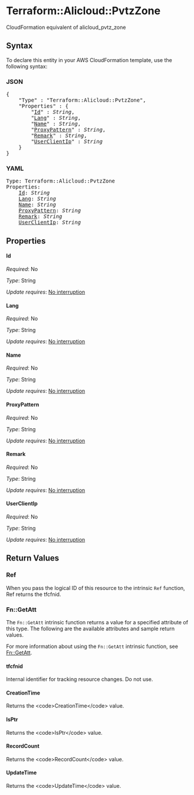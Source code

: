 # Terraform::Alicloud::PvtzZone

CloudFormation equivalent of alicloud_pvtz_zone

## Syntax

To declare this entity in your AWS CloudFormation template, use the following syntax:

### JSON

<pre>
{
    "Type" : "Terraform::Alicloud::PvtzZone",
    "Properties" : {
        "<a href="#id" title="Id">Id</a>" : <i>String</i>,
        "<a href="#lang" title="Lang">Lang</a>" : <i>String</i>,
        "<a href="#name" title="Name">Name</a>" : <i>String</i>,
        "<a href="#proxypattern" title="ProxyPattern">ProxyPattern</a>" : <i>String</i>,
        "<a href="#remark" title="Remark">Remark</a>" : <i>String</i>,
        "<a href="#userclientip" title="UserClientIp">UserClientIp</a>" : <i>String</i>
    }
}
</pre>

### YAML

<pre>
Type: Terraform::Alicloud::PvtzZone
Properties:
    <a href="#id" title="Id">Id</a>: <i>String</i>
    <a href="#lang" title="Lang">Lang</a>: <i>String</i>
    <a href="#name" title="Name">Name</a>: <i>String</i>
    <a href="#proxypattern" title="ProxyPattern">ProxyPattern</a>: <i>String</i>
    <a href="#remark" title="Remark">Remark</a>: <i>String</i>
    <a href="#userclientip" title="UserClientIp">UserClientIp</a>: <i>String</i>
</pre>

## Properties

#### Id

_Required_: No

_Type_: String

_Update requires_: [No interruption](https://docs.aws.amazon.com/AWSCloudFormation/latest/UserGuide/using-cfn-updating-stacks-update-behaviors.html#update-no-interrupt)

#### Lang

_Required_: No

_Type_: String

_Update requires_: [No interruption](https://docs.aws.amazon.com/AWSCloudFormation/latest/UserGuide/using-cfn-updating-stacks-update-behaviors.html#update-no-interrupt)

#### Name

_Required_: No

_Type_: String

_Update requires_: [No interruption](https://docs.aws.amazon.com/AWSCloudFormation/latest/UserGuide/using-cfn-updating-stacks-update-behaviors.html#update-no-interrupt)

#### ProxyPattern

_Required_: No

_Type_: String

_Update requires_: [No interruption](https://docs.aws.amazon.com/AWSCloudFormation/latest/UserGuide/using-cfn-updating-stacks-update-behaviors.html#update-no-interrupt)

#### Remark

_Required_: No

_Type_: String

_Update requires_: [No interruption](https://docs.aws.amazon.com/AWSCloudFormation/latest/UserGuide/using-cfn-updating-stacks-update-behaviors.html#update-no-interrupt)

#### UserClientIp

_Required_: No

_Type_: String

_Update requires_: [No interruption](https://docs.aws.amazon.com/AWSCloudFormation/latest/UserGuide/using-cfn-updating-stacks-update-behaviors.html#update-no-interrupt)

## Return Values

### Ref

When you pass the logical ID of this resource to the intrinsic `Ref` function, Ref returns the tfcfnid.

### Fn::GetAtt

The `Fn::GetAtt` intrinsic function returns a value for a specified attribute of this type. The following are the available attributes and sample return values.

For more information about using the `Fn::GetAtt` intrinsic function, see [Fn::GetAtt](https://docs.aws.amazon.com/AWSCloudFormation/latest/UserGuide/intrinsic-function-reference-getatt.html).

#### tfcfnid

Internal identifier for tracking resource changes. Do not use.

#### CreationTime

Returns the &lt;code&gt;CreationTime&lt;/code&gt; value.

#### IsPtr

Returns the &lt;code&gt;IsPtr&lt;/code&gt; value.

#### RecordCount

Returns the &lt;code&gt;RecordCount&lt;/code&gt; value.

#### UpdateTime

Returns the &lt;code&gt;UpdateTime&lt;/code&gt; value.

